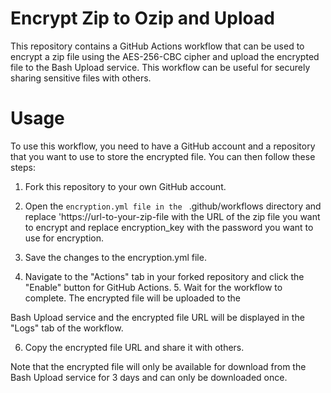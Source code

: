 # Encrypt Zip to Ozip and Upload

This repository contains a GitHub Actions workflow that can be used to encrypt a zip file using the AES-256-CBC cipher and upload the encrypted file to the Bash Upload service. This workflow can be useful for securely sharing sensitive files with others.

# Usage

To use this workflow, you need to have a GitHub account and a repository that you want to use to store the encrypted file. You can then follow these steps:

1. Fork this repository to your own GitHub account.

2. Open the `encryption.yml file in the ` .github/workflows directory and replace 'https://url-to-your-zip-file with the URL of the zip file you want to encrypt and replace encryption_key with the password you want to use for encryption.

3. Save the changes to the encryption.yml file.

4. Navigate to the "Actions" tab in your forked repository and click the "Enable" button for GitHub Actions. 5. Wait for the workflow to complete. The encrypted file will be uploaded to the

Bash Upload service and the encrypted file URL will be displayed in the "Logs" tab of the workflow.

6. Copy the encrypted file URL and share it with others.

Note that the encrypted file will only be available for download from the Bash Upload service for 3 days and can only be downloaded once.

